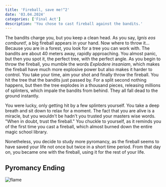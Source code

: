 ```yaml
---
title: 'Fireball, save me!^2'
date: '03.04.2024'
categories: ['Final Act']
description: 'You chose to cast fireball against the bandits.'
---
```


The bandits charge you, but you keep a clean head. As you say, _Ignis eos comburet!_, a big
fireball appears in your hand. Now where to throw it... Because you are in a forest, you look for a
tree you can work with. The bandits are about 40 meters away, rapidly approaching. You almost panic,
but then you spot it, the perfect tree, with the perfect angle. As you begin to throw the fireball,
you mumble the words _Explodere insaniam_, which makes the fireball have much more explosive power 
but also makes it harder to control. You take your time, aim your shot and finally throw the 
fireball.  You hit the tree that the bandits just passed by. For a split second nothing happens, 
but then the tree explodes in a thousand pieces, releasing millions of splinters, which impale the 
bandits from behind. They all fall dead to the ground instantly.

You were lucky, only getting hit by a few splinters yourself. You take a deep breath and sit down to
relax for a moment. The fact that you are alive is a miracle, but you wouldn't be hadn't you trusted
your masters wise words. "When in doubt, trust the fireball." You chuckle to yourself, as it reminds
you of the first time you cast a fireball, which almost burned down the entire magic school library.

Nonetheless, you decide to study more pyromancy, as the fireball seems to have saved your life not
once but twice in a short time period. From that day on, you became one with the fireball, using it
for the rest of your life.

## Pyromancy Ending
<img src="/images/Final_Act/mage_pyro.jpg" alt="flame" />
